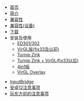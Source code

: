 <!-- docs/_sidebar.md -->

- [首页](/README.md)
- [简介](/overview.md)
- [兼容性](/compatibility.md)
- [兼容性(设备)](compatibility4devices.md)
- [下载](/download.md)
- 安装及使用
  - [ED301/302](inst/ed.md)
  - [VirGL版(fix33及以前)](inst/fix33.md)
  - [Turnip Zink](inst/zink.md)
  - [Turnip Zink + VirGL(fix33以后)](inst/after33.md)
  - [4in1版](inst/4in1.md)
  - [VirGL Overlay](inst/overlay.md)

<!-- I won't write this document, because it is too difficult to use. :P
  - [VirGL vtest](inst/vtest.md)
-->

- [InputBridge](inputbridge.md)
- [安卓12注意事项](android12.md)
- [玩东方前的注意事项](/touhou.md)